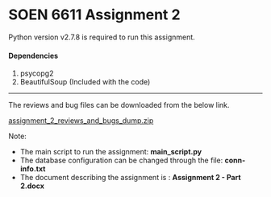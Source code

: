 # SOEN 6611 Assignment 2

Python version v2.7.8 is required to run this assignment.

#### Dependencies

1. psycopg2
2. BeautifulSoup (Included with the code)

****
The reviews and bug files can be downloaded from the below link.

[assignment_2_reviews_and_bugs_dump.zip](https://onedrive.live.com/redir?resid=241A18BB0BB4B492%212242)

Note:

* The main script to run the assignment:  **main_script.py**
* The database configuration can be changed through the file: **conn-info.txt**
* The document describing the assignment is : **Assignment 2 - Part 2.docx**
